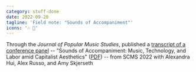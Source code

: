 ```yaml
---
category: stuff-done
date: 2022-09-20
tagline: 'Field note: "Sounds of Accompaniment"'
icons: '🎶️ 🦾️'
---
```


Through the _Journal of Popular Music Studies_, published a [transcript of a conference panel](https://online.ucpress.edu/jpms/article-abstract/34/3/6/192181/Sounds-of-AccompanimentTranscript-from-an-SCMS?redirectedFrom=fulltext) -- "Sounds of Accompaniment: Music, Technology, and Labor amid Capitalist Aesthetics" ([PDF](/assets/Stuhl_Hui_Russo_Skjerseth-SoundsOfAccompaniment.pdf)) -- from SCMS 2022 with Alexandra Hui, Alex Russo, and Amy Skjerseth
